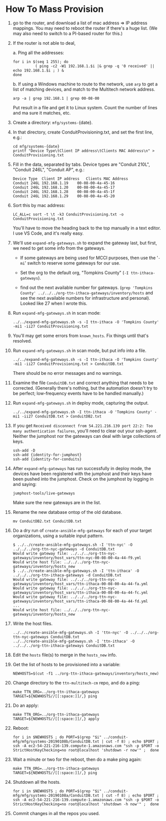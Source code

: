 # How To Mass Provision

1. go to the router, and download a list of mac address => IP address mappings. You may need to reboot the router if there's a huge list. (We may also need to switch to a PI-based router for this.)

2. If the router is not able to deal,

   a. Ping all the addresses:

      ```shell
      for i in $(seq 1 255); do
                ( ping -c2 -W1 192.168.1.$i |& grep -q '0 received' || echo 192.168.1.$i ; ) &
      done
      ```

   b. If using a Windows machine to route to the network, use `arp` to get a list of matching devices, and match to the Multitech network address.

      ```shell
      arp -a | grep 192.168.1 | grep 00-08-00
      ```

      Put result in a file and get it to Linux system.  Count the number of lines and ma sure it matches, etc.

3. Create a directory:  `mfg/systems-`{date}.

4. In that directory, create ConduitProvisioning.txt, and set the first line, e.g.:

   ```shell
   cd mfg/systems-{date}
   printf "Device Type\tClient IP address\tClients MAC Address\n" > ConduitProvisioning.txt
   ```

5. Fill in the data, separated by tabs. Device types are "Conduit 210L", "Conduit 246L", "Conduit AP", e.g.:

   ```provisioning
   Device Type	Client IP address	Clients MAC Address
   Conduit 246L	192.168.1.19	00-08-00-4a-45-16
   Conduit 246L	192.168.1.20	00-08-00-4a-45-17
   Conduit 246L	192.168.1.28	00-08-00-4a-45-1f
   Conduit 246L	192.168.1.29	00-08-00-4a-45-20
   ```

6. Sort this by mac address:

   ```shell
   LC_ALL=c sort -t \t -k3 ConduitProvisioning.txt -o ConduitProvisioning.txt
   ```

   You'll have to move the heading back to the top manually in a text editor. I use VS Code, and it's really easy.

7. We'll use `expand-mfg-gateways.sh` to expand the gateway last, but first, we need to get some info from the gateways.

   - If some gateways are being used for MCCI purposes, then use the '`-mi`' switch to reserve some gateways for our use.

   - Set the org to the default org, "Tompkins County" (`-I ttn-ithaca-gateways`).

   - find out the next available number for gateways. (`grep 'Tompkins County' ../../../org-ttn-ithaca-gateways/inventory/hosts` and see the next available numbers for infrastructure and personal). Looked like 27 when I wrote this.

8. Run `expand-mfg-gateways.sh` in scan mode:

   ```shell
   ../../expand-mfg-gateways.sh -s -I ttn-ithaca -O 'Tompkins County' -mi1 -ii27 ConduitProvisioning.txt
   ```

9. You'll may get some errors from `known_hosts`.  Fix things until that's resolved.

10. Run `expand-mfg-gateways.sh` in scan mode, but put info into a file.

    ```shell
    ../../expand-mfg-gateways.sh -s -I ttn-ithaca -O 'Tompkins County' -mi1 -ii27 ConduitProvisioning.txt > ConduitDB.txt
    ```

    There should be no error messages and no warnings.

11. Examine the file `ConduitDB.txt` and correct anything that needs to be corrected. (Generally there's nothing, but the automation doesn't try to be perfect; low-frequency events have to be handled manually.)

12. Run `expand-mfg-gateways.sh` in deploy mode, capturing the output.

    ```shell
    ../../expand-mfg-gateways.sh -I ttn-ithaca -O 'Tompkins County' -mi1 -ii27 ConduitDB.txt > ConduitDB2.txt
    ```

13. If you get `Received disconnect from 54.221.216.139 port 22:2: Too many authentication failures`, you'll need to clear out your ssh-agent. Neither the jumphost nor the gateways can deal with large collections of keys.

    ```shell
    ssh-add -D
    ssh-add {identity-for-jumphost}
    ssh-add {identity-for-conduits}
    ```

14. After `expand-mfg-gateways` has run successfully in deploy mode, the devices have been registered with the jumphost and their keys have been pushed into the jumphost. Check on the jumphost by logging in and saying:

    ```shell
    jumphost-tools/live-gateways
    ```

    Make sure the new gateways are in the list.

15. Rename the new database ontop of the old database.

    ```shell
    mv ConduitDB2.txt ConduitDB.txt
    ```

16. Do a dry run of `create-ansible-mfg-gateways` for each of your target organizations, using a suitable input pattern.

    ```console
    $ ../../create-ansible-mfg-gateways.sh -I 'ttn-nyc' -O ../../../org-ttn-nyc-gateways -d ConduitDB.txt
    Would write gateway file: ../../../org-ttn-nyc-gateways/inventory/host_vars/ttn-nyc-00-08-00-4a-44-f9.yml
    Would write host file: ../../../org-ttn-nyc-gateways/inventory/hosts_new
    $ ../../create-ansible-mfg-gateways.sh -I 'ttn-ithaca' -O ../../../org-ttn-ithaca-gateways -d ConduitDB.txt
    Would write gateway file: ../../../org-ttn-nyc-gateways/inventory/host_vars/ttn-ithaca-00-08-00-4a-44-fa.yml
    Would write gateway file: ../../../org-ttn-nyc-gateways/inventory/host_vars/ttn-ithaca-00-08-00-4a-44-fc.yml
    Would write gateway file: ../../../org-ttn-nyc-gateways/inventory/host_vars/ttn-ithaca-00-08-00-4a-44-fd.yml
    ...
    Would write host file: ../../../org-ttn-nyc-gateways/inventory/hosts_new
    ```

17. Write the host files.

    ```shell
    ../../create-ansible-mfg-gateways.sh -I 'ttn-nyc' -O ../../../org-ttn-nyc-gateways ConduitDB.txt
    ../../create-ansible-mfg-gateways.sh -I 'ttn-ithaca' -O ../../../org-ttn-ithaca-gateways ConduitDB.txt
    ```

18. Edit the `hosts` file(s) to merge in the `hosts_new` info.

19. Get the list of hosts to be provisioned into a variable:

    ```shell
    NEWHOSTS=$(cut -f1 ../org-ttn-ithaca-gateways/inventory/hosts_new)
    ```

20. Change directory to the `ttn-multitech-cm` repo, and do a ping:

    ```shell
    make TTN_ORG=../org-ttn-ithaca-gateways TARGET=${NEWHOSTS//[[:space:]]/,} ping
    ```

21. Do an apply:

    ```shell
    make TTN_ORG=../org-ttn-ithaca-gateways TARGET=${NEWHOSTS//[[:space:]]/,} apply
    ```

22. Reboot:

    ```shell
    for i in $NEWHOSTS ; do PORT=$(grep "$i" ../conduit-mfg/mfg/systems-20190108b/ConduitDB.txt | cut -f 8) ; echo $PORT ; ssh -A ec2-54-221-216-139.compute-1.amazonaws.com "ssh -p $PORT -o StrictHostKeyChecking=no root@localhost 'shutdown -r now'" ;  done
    ```

23. Wait a minute or two for the reboot, then do a make ping again:

    ```shell
    make TTN_ORG=../org-ttn-ithaca-gateways TARGET=${NEWHOSTS//[[:space:]]/,} ping
    ```

24. Shutdown all the hosts.

    ```shell
    for i in $NEWHOSTS ; do PORT=$(grep "$i" ../conduit-mfg/mfg/systems-20190108a/ConduitDB.txt | cut -f 8) ; echo $PORT ; ssh -A ec2-54-221-216-139.compute-1.amazonaws.com "ssh -p $PORT -o StrictHostKeyChecking=no root@localhost 'shutdown -h now'" ;  done
    ```

25. Commit changes in all the repos you used.

